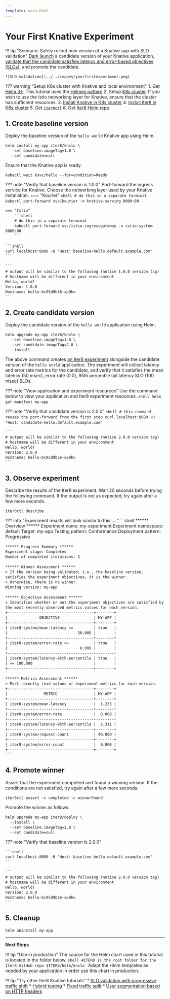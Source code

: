 ```yaml
---
template: main.html
---
```


# Your First Knative Experiment

!!! tip "Scenario: Safely rollout new version of a Knative app with SLO validation"
    [Dark launch](../../concepts/buildingblocks.md#dark-launch) a candidate version of your Knative application, [validate that the candidate satisfies latency and error-based objectives (SLOs)](../../concepts/buildingblocks.md#slo-validation), and promote the candidate.
    
    ![SLO validation](../../images/yourfirstexperiment.png)

??? warning "Setup K8s cluster with Knative and local environment"
    1. Get [Helm 3+](https://helm.sh/docs/intro/install/). This tutorial uses the [Helmex pattern](../../concepts/whatisiter8.md#what-is-helmex)
    2. Setup [K8s cluster](../../getting-started/setup-for-tutorials.md#local-kubernetes-cluster). If you wish to use the Istio networking layer for Knative, ensure that the cluster has sufficient resources.
    3. [Install Knative in K8s cluster](setup-for-tutorials.md#local-kubernetes-cluster)
    4. [Install Iter8 in K8s cluster](../../getting-started/install.md)
    5. Get [`iter8ctl`](../../getting-started/install.md#install-iter8ctl)
    6. Get [Iter8 Helm repo](../../getting-started/setup-for-tutorials.md#iter8-helm-repo)

## 1. Create baseline version
Deploy the baseline version of the `hello world` Knative app using Helm.

```shell
helm install my-app iter8/knslo \
  --set baseline.imageTag=1.0 \
  --set candidate=null  
```

Ensure that the Knative app is ready.
```shell
kubectl wait ksvc/hello --for=condition=Ready
```

??? note "Verify that baseline version is 1.0.0"
    Port-forward the ingress service for Knative. Choose the networking layer used by your Knative installation.
    === "Kourier"
        ```shell
        # do this in a separate terminal
        kubectl port-forward svc/kourier -n knative-serving 8080:80
        ```

    === "Istio"
        ```shell
        # do this in a separate terminal
        kubectl port-forward svc/istio-ingressgateway -n istio-system 8080:80
        ```

    ```shell
    curl localhost:8080 -H "Host: baseline-hello.default.example.com"
    ```

    ```
    # output will be similar to the following (notice 1.0.0 version tag)
    # hostname will be different in your environment
    Hello, world!
    Version: 1.0.0
    Hostname: hello-bc95d9b56-xp9kv
    ```

## 2. Create candidate version
Deploy the candidate version of the `hello world` application using Helm.
```shell
helm upgrade my-app iter8/knslo \
  --set baseline.imageTag=1.0 \
  --set candidate.imageTag=2.0 \
  --install  
```

The above command creates [an Iter8 experiment](../../concepts/whatisiter8.md#what-is-an-iter8-experiment) alongside the candidate version of the `hello world` application. The experiment will collect latency and error rate metrics for the candidate, and verify that it satisfies the mean latency (50 msec), error rate (0.0), 95th percentile tail latency SLO (100 msec) SLOs.

??? note "View application and experiment resources"
    Use the command below to view your application and Iter8 experiment resources.
    ```shell
    helm get manifest my-app
    ```

??? note "Verify that candidate version is 2.0.0"
    ```shell
    # this command reuses the port-forward from the first step
    curl localhost:8080 -H "Host: candidate-hello.default.example.com"
    ```

    ```
    # output will be similar to the following (notice 2.0.0 version tag)
    # hostname will be different in your environment
    Hello, world!
    Version: 2.0.0
    Hostname: hello-bc95d9b56-xp9kv
    ```

## 3. Observe experiment
Describe the results of the Iter8 experiment. Wait 20 seconds before trying the following command. If the output is not as expected, try again after a few more seconds.
```shell
iter8ctl describe
```

??? info "Experiment results will look similar to this ... "
    ```shell
    ****** Overview ******
    Experiment name: my-experiment
    Experiment namespace: default
    Target: my-app
    Testing pattern: Conformance
    Deployment pattern: Progressive

    ****** Progress Summary ******
    Experiment stage: Completed
    Number of completed iterations: 1

    ****** Winner Assessment ******
    > If the version being validated; i.e., the baseline version, satisfies the experiment objectives, it is the winner.
    > Otherwise, there is no winner.
    Winning version: my-app

    ****** Objective Assessment ******
    > Identifies whether or not the experiment objectives are satisfied by the most recently observed metrics values for each version.
    +--------------------------------------+--------+
    |              OBJECTIVE               | MY-APP |
    +--------------------------------------+--------+
    | iter8-system/mean-latency <=         | true   |
    |                               50.000 |        |
    +--------------------------------------+--------+
    | iter8-system/error-rate <=           | true   |
    |                                0.000 |        |
    +--------------------------------------+--------+
    | iter8-system/latency-95th-percentile | true   |
    | <= 100.000                           |        |
    +--------------------------------------+--------+

    ****** Metrics Assessment ******
    > Most recently read values of experiment metrics for each version.
    +--------------------------------------+--------+
    |                METRIC                | MY-APP |
    +--------------------------------------+--------+
    | iter8-system/mean-latency            |  1.233 |
    +--------------------------------------+--------+
    | iter8-system/error-rate              |  0.000 |
    +--------------------------------------+--------+
    | iter8-system/latency-95th-percentile |  2.311 |
    +--------------------------------------+--------+
    | iter8-system/request-count           | 40.000 |
    +--------------------------------------+--------+
    | iter8-system/error-count             |  0.000 |
    +--------------------------------------+--------+
    ``` 

## 4. Promote winner
Assert that the experiment completed and found a winning version. If the conditions are not satisfied, try again after a few more seconds.
```shell
iter8ctl assert -c completed -c winnerFound
```

Promote the winner as follows.

```shell
helm upgrade my-app iter8/deploy \
  --install \
  --set baseline.imageTag=2.0 \
  --set candidate=null
```

??? note "Verify that baseline version is 2.0.0"

    ```shell
    curl localhost:8080 -H "Host: baseline-hello.default.example.com"
    ```

    ```
    # output will be similar to the following (notice 2.0.0 version tag)
    # hostname will be different in your environment
    Hello, world!
    Version: 2.0.0
    Hostname: hello-bc95d9b56-xp9kv
    ```

## 5. Cleanup
```shell
helm uninstall my-app
```

***

**Next Steps**

!!! tip "Use in production"
    The source for the Helm chart used in this tutorial is located in the folder below.
    ```shell
    #ITER8 is the root folder for the Iter8 GitHub repo
    $ITER8/helm/knslo
    ```
    Adapt the Helm templates as needed by your application in order use this chart in production.

!!! tip "Try other Iter8 Knative tutorials"
    * [SLO validation with progressive traffic shift](testing-strategies/slovalidation.md)
    * [Hybrid testing](testing-strategies/hybrid.md)
    * [Fixed traffic split](rollout-strategies/fixed-split.md)
    * [User segmentation based on HTTP headers](rollout-strategies/user-segmentation.md)